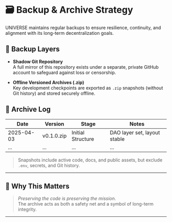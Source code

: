 # 🗃️ Backup & Archive Strategy

UNIVERSE maintains regular backups to ensure resilience, continuity, and alignment with its long-term decentralization goals.

## 🧩 Backup Layers

- **Shadow Git Repository**  
  A full mirror of this repository exists under a separate, private GitHub account to safeguard against loss or censorship.

- **Offline Versioned Archives (.zip)**  
  Key development checkpoints are exported as `.zip` snapshots (without Git history) and stored securely offline.

## 📅 Archive Log

| Date       | Version      | Stage             | Notes                          |
|------------|--------------|-------------------|---------------------------------|
| 2025-04-03 | v0.1.0.zip   | Initial Structure | DAO layer set, layout stable   |
| ...        | ...          | ...               | ...                             |

> Snapshots include active code, docs, and public assets, but exclude `.env`, secrets, and Git history.

---

## 🧠 Why This Matters

> *Preserving the code is preserving the mission.*  
The archive acts as both a safety net and a symbol of long-term integrity.

---
